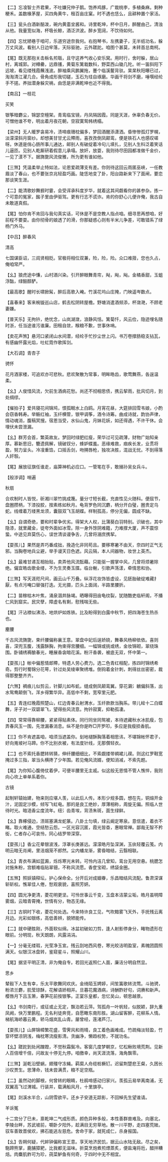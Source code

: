 <!-- { "loadSidebar": true } -->

【二】忘飡智士齐君果，不吐嫌兄仲子鹅。饱养鸡豚，广栽桃李，多植桑麻。剩种粳禾。盖数椽茅屋，买四角黄牛，租百亩庄窠。时不遇也恁么，且耕种置个家活。

【三】瓮头白酒新醅泼，碗内黄齑坌酱和。诗里乾坤，杯中日月，醉醒由己，清浊从他。我量宽似海，杯吸长鲸，酒泛洪波。醉乡宽阔，不饮待如何。

【四】忘忧陋巷于咱可，乐道穷途奈我何。右抱琴书，左携妻子，无半纸功名，躲万丈风波。看别人日边牢落，天际驱驰，云外蹉跎。咱图个甚莫，未转首总南柯。

【尾】既无那抱关击柝名煎聒，且守这养气收心安乐窝。用时行，舍时躲，居山村，离城郭。对樽罍，远鼎镬，黄菊东篱栽数科，野菜西山锄几陀。听一笛斜阳下远坡，看见缕残霞蘸浅波。醉袖乘风鹏翼拖，蹇个临溪鳌背驮。杲杲秋阳曝已过，淘淘清江濯几合。骨角成形我切磋，玉石为珪自琢磨。华画干将剑不磨，唾噀经纶手不搓。养拙潜身躲灾祸，由恁是非满乾坤也近不得我。

【南吕】一枝花

买笑

银筝暗麝尘，锦瑟空檀架。青鸾临宝镜，丹凤隔因霞。同是天涯，休辜负春无价。可憎他谁不夸，明出着月夜花朝，空寂寞鸳帏绣榻。

【梁州】无人暖罗衾易冷，渍啼痕珊枕偏多，梦回酒醒添潇洒。昏惨惨孤灯罗幌，淡濛濛斜月窗纱。却想美甘甘尤云殢雨，喜孜孜倒凤颠鸾，便是铁石人也感叹嗟呀。休道是俏心肠所事儿通达，邮别人有破绽着冷句儿填扎，见别人生科泛着笑话儿逼匝。见别人乾厮研着假意儿承塌。放奸，放耍，我则待尽田园都准做千金价，一见了漾不下。据旖旎风流俊雅，所为更有谁如他。

【三煞】凭温柔举止特如法，论恩爱疏薄支有差。你则待这回云雨匿巫峡，一任教眉淡了春山，也不要张京兆轻盈巧画。陡恁地变了卦，阳台路新来下了面闸，要恋那谈笑生涯。

【二】能清歌妙舞捱时霎，会受诨承科度岁华，就着这其间觑看你的甚参杂。拣一个可意的冤家，酩子里由伊驱驾。更有行志不谎诈。肯的你舒心儿便许俺，我古自未敢道真假。

【尾】怕你肯不肯回与我句真实话，可休是不是空教人指点咱。细寻思再想咱，好前程不要耍。由你彻骨的娘透了的滑，你那疑惑心则有半米儿争差，可敢错系了绿杨门外马。

【中吕】醉春风

清高

七国谋臣诏，三闾贤相贬。官极将相位双兼，险，险，险。众口难箝，您也久占，俺咱常严。

【幺】狼虎途中慊，山村酒兴染。引开醉眼舞青帘，飐，飐，飐。金橘香甜，玉蛆浮酤，绿醅醇酽。

【最高歌】醒时长啸掀髯，醉后高歌入崦。竹溪花坞山庄掩，门映遥岑数点。

【喜春来】客来椀镟巡山店，鹤去松阴转屋檐。野塘消遣酒频添，杯潋滟，不顾老妻嫌。

【普天乐】无拘钤，绝忧念，山岚湖潋，浪静风恬。篱菊忏，风云俭，隐迹埋名随时浙，任当途谁污谁廉。田租自敛，糇粮不歉，世事休呥。

【卖花声煞】悬河口紧闭山水间潜，经纶手忙抄尘世上闪。书万卷撑肠稳支拈瓦，有感幽怀露光焰，吐虹霓作歌挥剑。

【大石调】青杏子

骋怀

花月酒家楼，可追欢亦可悲秋。悲欢聚散为常事，明眸皓齿，歌莺舞燕，各逞温柔。

【幺】人俊惜风流，欠前生酒病花愁。尚还不彻相思债，携云挈雨，批风切月，到处绸缪。

【催拍子】爱共寝花间锦鸠，恨孤眠水上白鸥。月宵花昼，大筵排回雪韦娘，小酌会窃香韩寿。举觞红袖，玉纤横管，银甲调筝，酒令诗筹。曲成诗就，韵协声律，情动魂消，腹稿冥搜。宿恩当受，水仙山鬼，月妹花妖，如还得遇，不许干休。会埋伏未尝泄漏。

【幺】群芳会首，繁英故友。梦回时绿肥红瘦，荣华过可见疏薄，财物广始知亲厚。慕新思旧，簪遗佩解，镜破钗分，蜂妒蝶羞。恶缘难救，痼疾长发，业贯将盈，努力呈头。冷飡重馅，口摇舌剑，吻搠唇枪，独攻决胜，混战无忧。不到得落人奸彀。

【尾】展放征旗任谁走，庙算神机必应口。一管笔在手，敢搦孙吴女兵斗。

【般涉调】哨遍

秋扇

合欢制时人皆悦，斫湘川翠竹挑成篾。量分寸短长截，充直性见火随科。便屈节，盘圈攒柄，下漆投胶，按素练如秋月。龟背罗色同沉麝，柄分开白璧，圈贵定乌蛇。线缠着万缕黑龙须，囊鼓双飞玉胡蝶。样制孤高，停分无偏，圆成不缺。

【幺】自谓奇绝，要和时辈争优劣。得架大人权，比蒲葵白羽特别。识破也，其中隐漆，就里藏金，徒夸外面如冰雪。除一身外馀阴难籍，力难撑大厦，声不震惊蛰。中途见弃莫伤心，误世清谈谩争舌，几曾将溺庶携挈。

【耍孩儿】果然是弄巧番成拙，挽造化非同苟且。要移寒暑不由天，奈四时正气无邪。当胸卷地兵尘避，举手谩天日色遮。风云隔，本人间器物，妆世上英杰。

【幺】最难甘递互相抬贴，卖弄他风流酝藉。只能驱一握掌中风，几曾将烦暑除绝。偏宜皓齿歌金缕，不为生灵奏玉牒。临台榭，引歌声荡漾，牵情思和协。

【三煞】写天涯咫尺间，画云山千万叠。纵浮花妆饰皆虚设，见胚胎破绽难藏扌厭，有点污唵口替强打迭。无光摄，匹头上面阔，半路里腰折。

【二】苗稼枯木叶焦，涌泉涸井脉竭。晒曝得田亩龟纹裂，犹随酷吏临轩阁，不播仁风到窟实。民灾孽，障虚名有剩，慰残喘无些。

【尾】汗沾襟似沸汤，地烘炉如炼铁。比及盼得到白露中秋节，把四海苍生热杀也。

麈腰

千古风流旖旎，束纤腰偏称襄王意。翠盘中妃后逞娇娆，舞春风杨柳依依。喜则喜，深兜玉腹，浅露酥胸，拘束得宫腰细。一幅锦或挑或绣，金妆锦砌，翠绕珠围。卧铺绣褥酿春光，睡展香衾暗花溪。粉汗香袭，被底无双，怀中第一。

【耍孩儿】帐中偏惹情郎殢，特遗人劳心费力。选二色青红相配，拣四时锦绣希奇。剪行时蜀锦分花萼，针过处吴绫审聚绣堆。倒钩着金针刺，刺得丝丝密密，裁得那整整齐齐。

【六煞】裯痕儿似剪云，针脚儿如布虮，缝成倒凤颠鸾翼。穿花鸂氵鶒偏斜落，出水鸳鸯颠倒飞，浑乡得繁华异。高低中不剩，宽窄里元肥。

【五】青连红晚霞照楚山，红边青春云射渭水，玉纤款款当胸系。带儿絟十二白蝶舞，牙子对一双碧翠飞，望得些风流意。拘钤寂寞，抑勒孤凄。

【四】常常得靠柳腰，紧紧得贴素体。同行同坐同鸳被，本待遮藏秋水冰肌瘦，包弄春风玉一围，先泄漏春消息。纵不是你是昨□开罗叩，多应是我瘦损香肌。

【三】你不肯遮盖咱，咱须当遮盖你。刬地褪酥胸落着相思讳，不堪锦帐怀君子，好向嵬坡衬马蹄。你不比别衣被，有法度针线，无那儹轻衣。

【二】也不索托香腮转转猜，伸纤腰细细比，不索觑搂带裯裙儿禊。则这红罗鞋宽掩过多三指，翠当头横搀了少年围。若见俺风流婿，便知消减，不索先题。

【尾】为你知心腹倚仗着伊，可便半腰里无主戚。似这般无恩情不管人憔悴，我则向心坎上单单系着你。

古镜

起制轩辕始建，物来则应堪人羡，以此后人传。本形少规多圆，想在先，铜熔开金汁，泥固定沙模，倾写飞虹电。那的是良工绝妙，厚薄相称，周旋无偏。照临人世待时光。暗浥香尘度流年。纽氵齿青埃，背渍朱斑，面生绿鲜。

【幺】靠椓侵边，渍斑塞满龙蛇篆。八卦土匀填，绿云阚定寒泉。意信遣，着衣不睹。取火难通，空结愁云怨。一区光容沉匿，霞光皆杳，惠眼常禅。鄙哉无智不矜衒，仁者存心可哀怜，同心结罗带深穿。

【耍孩儿】香尘花晕银波浅，浮罩长庚甚远。濛濛皓月坠深渊，玉纨轻覆云笺。内明云暗无肖阐，里洁烟笼不郎然。尘内蟠龙渐，雾昏暗结，云翳相联。

【幺】青衣布满如蓝澱，烁烁寒光未转。可怜内洁几曾知，鸾台无用空悬。桃腮怎对施朱粉，宫额难临贴翠钿，不称风流愿。香奁宝砌，绣袋金圈。

【五煞】照妖镇释坛，护心保命全。分开后对成姻眷，乐昌暗结风流配。鲁肃深谋斩斫权。憔翠佳人倦，愁观衰貌，喜照芳妍。

【四】圆光净更清，菱花明更坚。可怜世事云千变，玉盘本洁蒙尘垢，皓月虽明障雾烟，云暗青霄掩，世情有分，物态无缘。

【三】古铜时下收，菱花何处选。今来特许良工见，气吹黯雾飞天外，手抚残云离月边。光彩如银练，高低善辨，貌陋能传。

【二】就中硬胜刚，外面软似绵。冰盆初破如刀剪，逢人射影停身分，睹物遗形在眼前。分明现，秋天朗朗，风露涓涓。

【一】分毫无缕瑕，光莹净玉宣。残云刮地西风卷，寒光皎洁明盈室，素魄团圆照满天。似银汉冰盘转，鉴窥星斗，照耀山川。

【尾】据坚平明正清，非为俺自专。若回光返照仁人面，廉洁分明自然显。

思乡

辇毂下人生有幸，乐太平歌舞同欢庆。金绮陌玉娉婷，间笙簧歌转流莺。斗驰骋，粉浓兰麝，肌莹琼酥，花解语娇相并。旦暮花魔酒病，诗酬酢好句，词赓和新声。樱唇月下吕玉箫，春笋花前按银筝。正宴乐皇都，忽忆吴山，顿思越景。

【幺】书剑南行，或征或止无定，飘泊若云萍。驾孤舟一叶帆轻，似脱颖，辞九重凤阙，快万里鹏程。无名利徒奔竞，自愿瞰东南形胜。湖山留客醉，花柳系人情。梯航海峤暮云黄，轿马烟岚乱山青。屡曾经，莲渚芦汀。

【耍孩儿】山屏锦幛繁花盛，雪霁风和雨晴，良工着色画难成。竹疏梅淡轻盈，竹穿坏壁凉阴浅，梅枕寒流瘦影清。贪幽净，懒趋权势，不就功名。

【幺】蹉跎到处闲蹭蹬，不觉秋霜鬓冷。客窗几度梦朝京，忆松楸败境荒荆。见新人百倍增千倍，问故友十停无九停。咱徼幸，尚天涯流落，海角飘零。

【三煞】涎乾沿壁蜗，翅殭守冻蝇。羁縻人舟缆桩橛钉。迟留荆楚悲王粲，久困长沙叹贾生。思薄命，钱未尝满贯，粮不足空瓶。

【二】虽然动的脚根，何曾转的眼睛，杜鹃啼感动归家兴。羡孤云易举离南浦，无双翼高飞过渭城。行装并，载满船风月，十里旗亭。

【尾】剡溪水半合，山阴雪欲平。还乡子安道无踪影，不回棹先生望谁请。

羊诉冤

十二宫分了巳未，禀乾坤二气成形质。颜色异种多般，本性善群兽难及。向塞北，李陵台畔，苏武坡前，嚼卧夕阳外，趁满目无穷草地。散一川平野，走四塞荒陂。驭车善致晋侯欢，拂石能逃左慈危。舍命于家，就死成仁，杀身报国。

【幺】告朔何疑，代衅钟偏称宣王意。享天地济民饥，据云山水陆无敌。尽之矣，駞蹄熊掌，鹿脯獐豝，比我都无滋味。折莫烹炮煮煎熛蒸炙，便盐淹将卮，醋拌糟焙。肉麋肌鲊可为珍，莼菜鲈鱼有何奇，于四时中无不相宜。

